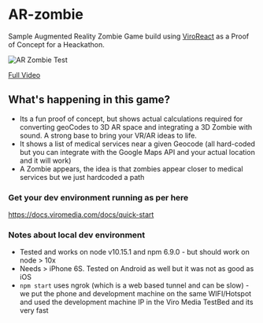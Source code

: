 # AR-zombie
Sample Augmented Reality Zombie Game build using [ViroReact](https://viromedia.com/viroreact) as a Proof of Concept for a Heackathon.

![AR Zombie Test](https://raw.githubusercontent.com/newbreedofgeek/react-stepzilla/master/giphy.gif)

[Full Video](https://www.youtube.com/watch?v=S-Q_-jOotRY)

## What's happening in this game?
- Its a fun proof of concept, but shows actual calculations required for converting geoCodes to 3D AR space and integrating a 3D Zombie with sound. A strong base to bring your VR/AR ideas to life.
- It shows a list of medical services near a given Geocode (all hard-coded but you can integrate with the Google Maps API and your actual location and it will work)
- A Zombie appears, the idea is that zombies appear closer to medical services but we just hardcoded a path


### Get your dev environment running as per here
https://docs.viromedia.com/docs/quick-start

### Notes about local dev environment
- Tested and works on node v10.15.1 and npm 6.9.0 - but should work on node > 10x
- Needs > iPhone 6S. Tested on Android as well but it was not as good as iOS
- `npm start` uses ngrok (which is a web based tunnel and can be slow) - we put the phone and development machine on the same WIFI/Hotspot and used the development machine IP in the Viro Media TestBed and its very fast


